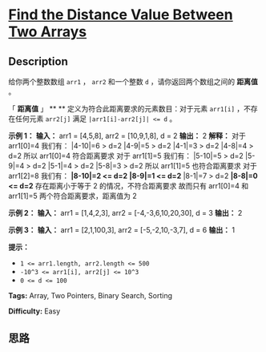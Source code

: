 # [Find the Distance Value Between Two Arrays][title]

## Description

给你两个整数数组 `arr1` ， `arr2` 和一个整数 `d` ，请你返回两个数组之间的  **距离值**  。

「 **距离值** 」 ** ** 定义为符合此距离要求的元素数目：对于元素 `arr1[i]` ，不存在任何元素 `arr2[j]` 满足
`|arr1[i]-arr2[j]| <= d` 。



**示例 1：**
            **输入：** arr1 = [4,5,8], arr2 = [10,9,1,8], d = 2    **输出：** 2    **解释：**    对于 arr1[0]=4 我们有：    |4-10|=6 > d=2     |4-9|=5 > d=2     |4-1|=3 > d=2     |4-8|=4 > d=2     所以 arr1[0]=4 符合距离要求        对于 arr1[1]=5 我们有：    |5-10|=5 > d=2     |5-9|=4 > d=2     |5-1|=4 > d=2     |5-8|=3 > d=2    所以 arr1[1]=5 也符合距离要求        对于 arr1[2]=8 我们有：    **|8-10|=2 <= d=2**    **|8-9|=1 <= d=2**    |8-1|=7 > d=2    **|8-8|=0 <= d=2**    存在距离小于等于 2 的情况，不符合距离要求         故而只有 arr1[0]=4 和 arr1[1]=5 两个符合距离要求，距离值为 2

**示例 2：**
            **输入：** arr1 = [1,4,2,3], arr2 = [-4,-3,6,10,20,30], d = 3    **输出：** 2    

**示例 3：**
            **输入：** arr1 = [2,1,100,3], arr2 = [-5,-2,10,-3,7], d = 6    **输出：** 1    



**提示：**

  * `1 <= arr1.length, arr2.length <= 500`
  * `-10^3 <= arr1[i], arr2[j] <= 10^3`
  * `0 <= d <= 100`


**Tags:** Array, Two Pointers, Binary Search, Sorting

**Difficulty:** Easy

## 思路

[title]: https://leetcode-cn.com/problems/find-the-distance-value-between-two-arrays
